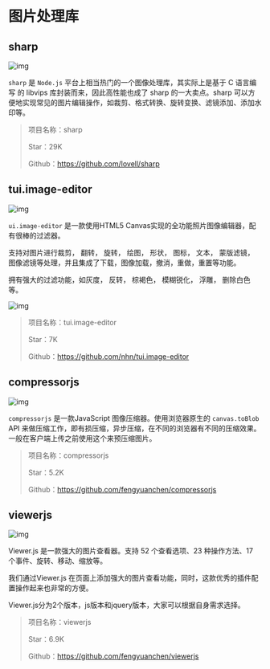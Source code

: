 # 图片处理库

## sharp

![img](/images/javascript/image-handle/10001.png)

`sharp` 是 `Node.js` 平台上相当热门的一个图像处理库，其实际上是基于 C 语言编写 的 libvips 库封装而来，因此高性能也成了 sharp 的一大卖点。sharp 可以方便地实现常见的图片编辑操作，如裁剪、格式转换、旋转变换、滤镜添加、添加水印等。

> 项目名称：sharp
>
> Star：29K
>
> Github：https://github.com/lovell/sharp



## tui.image-editor

![img](/images/javascript/image-handle/10002.png)

`ui.image-editor` 是一款使用HTML5 Canvas实现的全功能照片图像编辑器，配有很棒的过滤器。

支持对图片进行裁剪， 翻转， 旋转， 绘图， 形状， 图标， 文本， 蒙版滤镜， 图像滤镜等处理，并且集成了下载，图像加载，撤消，重做，重置等功能。

拥有强大的过滤功能，如灰度， 反转， 棕褐色， 模糊锐化， 浮雕， 删除白色等。

![img](/images/javascript/image-handle/10003.png)

> 项目名称：tui.image-editor
>
> Star：7K
>
> Github：https://github.com/nhn/tui.image-editor



## compressorjs

![img](/images/javascript/image-handle/10004.png)

`compressorjs` 是一款JavaScript 图像压缩器。使用浏览器原生的 `canvas.toBlob` API 来做压缩工作，即有损压缩，异步压缩，在不同的浏览器有不同的压缩效果。一般在客户端上传之前使用这个来预压缩图片。

> 项目名称：compressorjs
>
> Star：5.2K
>
> Github：https://github.com/fengyuanchen/compressorjs



## viewerjs

![img](/images/javascript/image-handle/10005.png)

Viewer.js 是一款强大的图片查看器。支持 52 个查看选项、23 种操作方法、17 个事件、旋转、移动、缩放等。

我们通过Viewer.js 在页面上添加强大的图片查看功能，同时，这款优秀的插件配置操作起来也非常的方便。

Viewer.js分为2个版本，js版本和jquery版本，大家可以根据自身需求选择。

> 项目名称：viewerjs
>
> Star：6.9K
>
> Github：https://github.com/fengyuanchen/viewerjs



